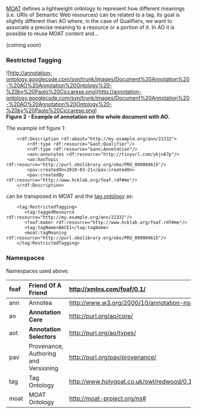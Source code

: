 [MOAT](http://moat-project.org/) defines a lightweight ontology  to represent how different meanings (i.e. URIs of Semantic Web resources) can be related to a tag. Its goal is slightly different than AO where, in the case of Qualifiers, we want to associate a precise meaning to a resource or a portion of it. In AO it is possible to reuse MOAT content and...

(coming soon)

### Restricted Tagging ###

![http://annotation-ontology.googlecode.com/svn/trunk/images/Document%20Annotation%20-%20AO%20Annotation%20Ontology%20-%20by%20Paolo%20Ciccarese.png](http://annotation-ontology.googlecode.com/svn/trunk/images/Document%20Annotation%20-%20AO%20Annotation%20Ontology%20-%20by%20Paolo%20Ciccarese.png)<br />
<b>Figure 2 - Example of annotation on the whole document with AO.</b>

The example inf figure 1:

```
    <rdf:Description rdf:about="http://my.example.org/ann/21332">
        <rdf:type rdf:resource="&aot;Qualifier"/>
        <rdf:type rdf:resource="&ann;Annotation"/>
        <ann:annotates rdf:resource="http://tinyurl.com/ykjn87p"/>
        <ao:hasTopic rdf:resource="http://purl.obolibrary.org/obo/PRO_000004615"/>
        <pav:createdOn>2010-03-21</pav:createdOn>
        <pav:createdBy rdf:resource="http://www.hcklab.org/foaf.rdf#me"/>
    </rdf:Description> 
```

can be transposed in MOAT and the [tag ontology](http://www.holygoat.co.uk/projects/tags/) as:

```
    <tag:RestrictedTagging>
       <tag:taggedResource rdf:resource="http://my.example.org/ann/21332"/>
       <foaf:maker rdf:resource="http://www.hcklab.org/foaf.rdf#me"/>
       <tag:tagName>BACE1</tag:tagName>
       <moat:tagMeaning rdf:resource="http://purl.obolibrary.org/obo/PRO_000004615"/>
    </tag:RestrictedTagging>
```

### Namespaces ###

Namespaces used above:

| foaf | Friend Of A Friend | http://xmlns.com/foaf/0.1/ |
|:-----|:-------------------|:---------------------------|
| ann | Annotea | http://www.w3.org/2000/10/annotation-ns# |
| ao | **Annotation Core** |  http://purl.org/ao/core/ |
| aot | **Annotation Selectors** | http://purl.org/ao/types/ |
| pav | Provenance, Authoring and Versioning | http://purl.org/pav/provenance/ |
| tag | Tag Ontology | http://www.holygoat.co.uk/owl/redwood/0.1/tags/ |
| moat | MOAT Ontology | http://moat-project.org/ns# |